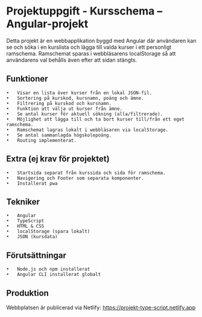 # Projektuppgift - Kursschema – Angular-projekt

Detta projekt är en webbapplikation byggd med Angular där användaren kan se och söka i en kurslista och lägga till valda kurser i ett personligt ramschema. Ramschemat sparas i webbläsarens localStorage så att användarens val behålls även efter att sidan stängts.

## Funktioner
	•	Visar en lista över kurser från en lokal JSON-fil.
	•	Sortering på kurskod, kursnamn, poäng och ämne.
	•	Filtrering på kurskod och kursnamn.
	•	Funktion att välja ut kurser från ämne.
	•	Se antal kurser för aktuell sökning (alla/filtrerade).
	•	Möjlighet att lägga till och ta bort kurser till/från ett eget ramschema.
	•	Ramschemat lagras lokalt i webbläsaren via localStorage.
	•	Se antal sammanlagda högskolepoäng.
	•	Routing implementerat.

## Extra (ej krav för projektet)
	•	Startsida separat från kurssida och sida för ramschema.
	•	Navigering och Footer som separata komponenter.
	•	Installerat pwa

## Tekniker
	•	Angular 
	•	TypeScript
	•	HTML & CSS
	•	localStorage (spara lokalt)
	•	JSON (kursdata)

## Förutsättningar
	•	Node.js och npm installerat
	•	Angular CLI installerat globalt

## Produktion
Webbplatsen är publicerad via Netlify: https://projekt-type-script.netlify.app